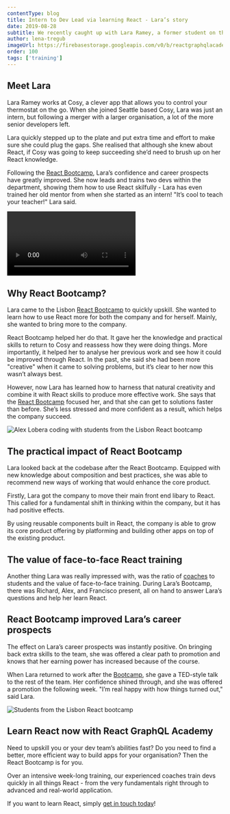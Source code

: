 ```yaml
---
contentType: blog
title: Intern to Dev Lead via learning React - Lara’s story
date: 2019-08-28
subtitle: We recently caught up with Lara Ramey, a former student on the React Bootcamp, to find out how the course has changed her career and day-to-day. Here’s Lara’s story when she learned how to use React.
author: lena-tregub
imageUrl: https://firebasestorage.googleapis.com/v0/b/reactgraphqlacademy.appspot.com/o/images%2Fblog_lauras_story%2Fintern_to_dev_lead_image_1_opt-min.jpg?alt=media
order: 100
tags: ['training']
---
```


## Meet Lara

Lara Ramey works at Cosy, a clever app that allows you to control your thermostat on the go. When she joined Seattle based Cosy, Lara was just an intern, but following a merger with a larger organisation, a lot of the more senior developers left.

Lara quickly stepped up to the plate and put extra time and effort to make sure she could plug the gaps. She realised that although she knew about React, if Cosy was going to keep succeeding she’d need to brush up on her React knowledge.

Following the [React Bootcamp](https://reactgraphql.academy/react/training/bootcamp/), Lara’s confidence and career prospects have greatly improved. She now leads and trains two devs within the department, showing them how to use React skilfully - Lara has even trained her old mentor from when she started as an intern! "It’s cool to teach your teacher!" Lara said.

<video youtube-id="OaBC11CpguM"></video>

## Why React Bootcamp?

Lara came to the Lisbon [React Bootcamp](https://reactgraphql.academy/react/training/bootcamp/) to quickly upskill. She wanted to learn how to use React more for both the company and for herself. Mainly, she wanted to bring more to the company.

React Bootcamp helped her do that. It gave her the knowledge and practical skills to return to Cosy and reassess how they were doing things. More importantly, it helped her to analyse her previous work and see how it could be improved through React. In the past, she said she had been more "creative" when it came to solving problems, but it’s clear to her now this wasn’t always best.

However, now Lara has learned how to harness that natural creativity and combine it with React skills to produce more effective work. She says that the [React Bootcamp](https://reactgraphql.academy/react/training/bootcamp/) focused her, and that she can get to solutions faster than before. She’s less stressed and more confident as a result, which helps the company succeed.

![Alex Lobera coding with students from the Lisbon React bootcamp](https://firebasestorage.googleapis.com/v0/b/reactgraphqlacademy.appspot.com/o/images%2Fblog_lauras_story%2Fintern_to_dev_lead_image_1_opt-min.jpg?alt=media)

## The practical impact of React Bootcamp

Lara looked back at the codebase after the React Bootcamp. Equipped with new knowledge about composition and best practices, she was able to recommend new ways of working that would enhance the core product.

Firstly, Lara got the company to move their main front end libary to React. This called for a fundamental shift in thinking within the company, but it has had positive effects.

By using reusable components built in React, the company is able to grow its core product offering by platforming and building other apps on top of the existing product.

## The value of face-to-face React training

Another thing Lara was really impressed with, was the ratio of [coaches](https://reactgraphql.academy/about-us/) to students and the value of face-to-face training. During Lara’s Bootcamp, there was Richard, Alex, and Francisco present, all on hand to answer Lara’s questions and help her learn React.

## React Bootcamp improved Lara’s career prospects

The effect on Lara’s career prospects was instantly positive. On bringing back extra skills to the team, she was offered a clear path to promotion and knows that her earning power has increased because of the course.

When Lara returned to work after the [Bootcamp](https://reactgraphql.academy/react/training/bootcamp/), she gave a TED-style talk to the rest of the team. Her confidence shined through, and she was offered a promotion the following week. "I’m real happy with how things turned out," said Lara.

![Students from the Lisbon React bootcamp](https://firebasestorage.googleapis.com/v0/b/reactgraphqlacademy.appspot.com/o/images%2Fblog_lauras_story%2Fintern_to_dev_lead_image_2_opt-min.jpg?alt=media)

## Learn React now with React GraphQL Academy

Need to upskill you or your dev team’s abilities fast? Do you need to find a better, more efficient way to build apps for your organisation? Then the React Bootcamp is for you.

Over an intensive week-long training, our experienced coaches train devs quickly in all things React - from the very fundamentals right through to advanced and real-world application.

If you want to learn React, simply [get in touch today](#contact-us)!
